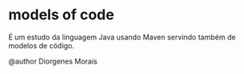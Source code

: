# models of code
É um estudo da linguagem Java usando Maven
servindo também de modelos de código.

@author Diorgenes Morais
